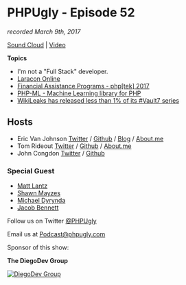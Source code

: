 # PHPUgly - Episode 52
*recorded March 9th, 2017*

[Sound Cloud](https://soundcloud.com/phpugly/episode52) | 
[Video](https://youtu.be/CDfRV4yfjW0)

**Topics**
* I'm not a "Full Stack" developer.
* [Laracon Online](https://laracon.net/)
* [Financial Assistance Programs - php[tek] 2017](https://tek.phparch.com/financial-assistance-programs/)
* [PHP-ML - Machine Learning library for PHP](https://github.com/php-ai/php-ml)
* [WikiLeaks has released less than 1% of its #Vault7 series](https://twitter.com/wikileaks/status/839475557721116672)

## Hosts
* Eric Van Johnson [Twitter](https://twitter.com/shocm) / [Github](https://github.com/ericvanjohnson/) / [Blog](https://www.shocm.com) / [About.me](https://about.me/shocm) 
* Tom Rideout [Twitter](https://twitter.com/realrideout) / [Github](https://github.com/trideout/) / [About.me](https://about.me/thomasrideout)
* John Congdon [Twitter](https://twitter.com/johncongdon) / [Github](https://github.com/johncongdon) 

### Special Guest
* [Matt Lantz](https://twitter.com/Mattylantz)
* [Shawn Mayzes](https://twitter.com/smayzes)
* [Michael Dyrynda](https://twitter.com/michaeldyrynda)
* [Jacob Bennett](https://twitter.com/JacobBennett)

Follow us on Twitter [@PHPUgly](https://twitter.com/phpugly) 

Email us at [Podcast@phpugly.com](mailto:Podcast@phpugly.com)

Sponsor of this show:

**The DiegoDev Group**

[![DiegoDev Group](https://www.diegodev.com/img/diegodevgroup.png "Logo DiegoDev Group")](https://www.diegodev.com)

